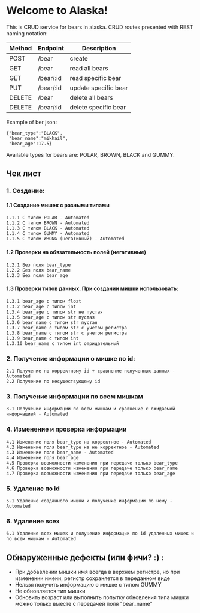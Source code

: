 # Welcome to Alaska!

This is CRUD service for bears in alaska.
CRUD routes presented with REST naming notation:


|Method|Endpoint|Description|
|---|---|---|
|POST |/bear| create|
|GET |/bear| read all bears|
|GET |/bear/:id| read specific bear|
|PUT |/bear/:id| update specific bear|
|DELETE	|/bear| delete all bears|
|DELETE	 |/bear/:id| delete specific bear|

Example of ber json: 

    {"bear_type":"BLACK",
     "bear_name":"mikhail",
     "bear_age":17.5}
     
Available types for bears are: POLAR, BROWN, BLACK and GUMMY.

## Чек лист

### 1. Создание:
#### 1.1 Создание мишек с разными типами

	1.1.1 С типом POLAR - Automated
	1.1.2 С типом BROWN - Automated
	1.1.3 С типом BLACK - Automated
	1.1.4 С типом GUMMY - Automated
	1.1.5 С типом WRONG (негативный) - Automated
	
#### 1.2 Проверки на обязательность полей (негативные)

	1.2.1 Без поля bear_type
	1.2.2 Без поля bear_name
	1.2.3 Без поля bear_age
	
#### 1.3 Проверки типов данных. При создании мишки использовать:

	1.3.1 bear_age с типом float
	1.3.2 bear_age с типом int
	1.3.4 bear_age с типом str не пустая
	1.3.5 bear_age с типом str пустая
	1.3.6 bear_name с типом str пустая
	1.3.7 bear_name с типом str с учетом регистра
	1.3.8 bear_name с типом str с учетом регистра
	1.3.9 bear_name с типом int
	1.3.10 bear_name с типом int отрицательный

### 2. Получение информации о мишке по id:
	2.1 Получение по корректному id + сравнение полученных данных - Automated
	2.2 Получение по несуществующему id 

### 3. Получение информации по всем мишкам
	3.1 Получение информации по всем мишкам и сравнение с ожидаемой информацией - Automated

### 4. Изменение и проверка информации
	4.1 Изменение поля bear_type на корректное - Automated
	4.2 Изменение поля bear_type на не корректное - Automated
	4.3 Изменение поля bear_name - Automated
	4.4 Изменение поля bear_age
	4.5 Проверка возможности изменения при передаче только bear_type
	4.6 Проверка возможности изменения при передаче только bear_name
	4.7 Проверка возможности изменения при передаче только bear_age
	
### 5. Удаление по id
	5.1 Удаление созданного мишки и получение информации по нему - Automated

### 6. Удаление всех
	6.1 Удаление всех мишек и получение информации по id удаленных мишек и по всем мишкам - Automated


## Обнаруженные дефекты (или фичи? :) :
* При добавлении мишки имя всегда в верхнем регистре, но при изменении имени, регистр сохраняется в переданном виде
* Нельзя получить информацию о мишке с типом GUMMY
* Не обновляется тип мишки
* Обновить возраст или выполнить попытку обновления типа мишки можно только вместе с передачей поля "bear_name"
